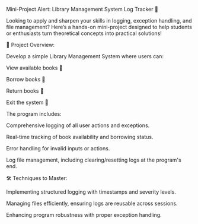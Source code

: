Mini-Project Alert: Library Management System Log Tracker 🚀

Looking to apply and sharpen your skills in logging, exception handling, and file management? Here’s a hands-on mini-project designed to help students or enthusiasts turn theoretical concepts into practical solutions!

🎯 Project Overview:

Develop a simple Library Management System where users can:

View available books 📖

Borrow books 🤝

Return books 🔄

Exit the system 🚪


The program includes:

Comprehensive logging of all user actions and exceptions.

Real-time tracking of book availability and borrowing status.

Error handling for invalid inputs or actions.

Log file management, including clearing/resetting logs at the program's end.


🛠️ Techniques to Master:

Implementing structured logging with timestamps and severity levels.

Managing files efficiently, ensuring logs are reusable across sessions.

Enhancing program robustness with proper exception handling.





